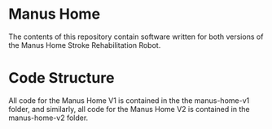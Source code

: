 


# Manus Home

The contents of this repository contain software written for both versions of the Manus Home Stroke Rehabilitation Robot.

# Code Structure

All code for the Manus Home V1 is contained in the the manus-home-v1 folder, and similarly, all code for the Manus Home V2 is contained in the manus-home-v2 folder.








